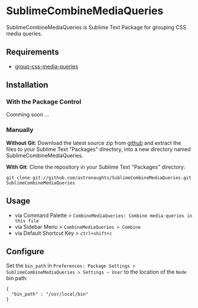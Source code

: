 SublimeCombineMediaQueries
====================

SublimeCombineMediaQueries is Sublime Text Package for grouping CSS media queries.

## Requirements

- [group-css-media-queries](https://github.com/Se7enSky/group-css-media-queries)

## Installation

### With the Package Control

Comming soon ...

### Manually

**Without Git**: Download the latest source zip from [github](https://github.com/astronaughts/SublimeCombineMediaQueries) and extract the files to your Sublime Text "Packages" directory, into a new directory named SublimeCombineMediaQueries.

**With Git**: Clone the repository in your Sublime Text "Packages" directory:

    git clone git://github.com/astronaughts/SublimeCombineMediaQueries.git SublimeCombineMediaQueries


## Usage

- via Command Palette > `CombineMediaQueries: Combine media-queries in this file`
- via Sidebar Menu > `CombineMediaQueries > Combine`
- via Default Shortcut Key > `ctrl+shift+c`

## Configure

Set the `bin_path` in `Preferences: Package Settings > SublimeCombineMediaQueries > Settings – User` to the location of the `Node` bin path:

```
{
  "bin_path" : "/usr/local/bin"
}
```
